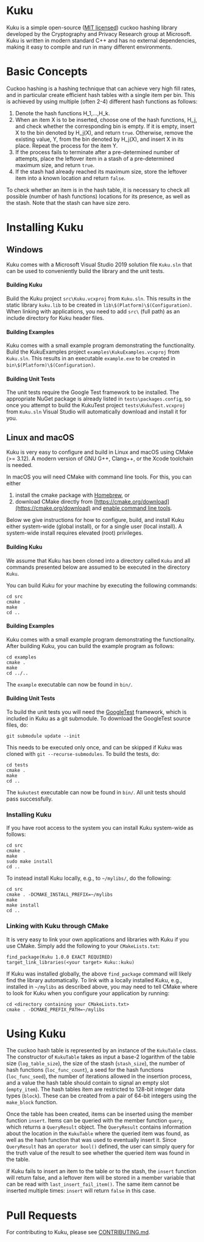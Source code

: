 # Kuku

Kuku is a simple open-source ([MIT licensed](LICENSE)) cuckoo hashing library
developed by the Cryptography and Privacy Research group at Microsoft. Kuku is
written in modern standard C++ and has no external dependencies, making it easy
to compile and run in many different environments.

# Basic Concepts 

Cuckoo hashing is a hashing technique that can achieve very high fill rates, and
in particular create efficient hash tables with a single item per bin. This is
achieved by using multiple (often 2-4) different hash functions as follows:

1. Denote the hash functions H_1,...,H_k.
2. When an item X is to be inserted, choose one of the hash functions, H_j, and
check whether the corresponding bin is empty. If it is empty, insert X to the bin
denoted by H_j(X), and return `true`. Otherwise, remove the existing value, Y, from
the bin denoted by H_j(X), and insert X in its place. Repeat the process for the
item Y.
3. If the process fails to terminate after a pre-determined number of attempts,
place the leftover item in a stash of a pre-determined maximum size, and return `true`.
4. If the stash had already reached its maximum size, store the leftover item into
a known location and return `false`.

To check whether an item is in the hash table, it is necessary to check all possible
(number of hash functions) locations for its presence, as well as the stash. Note
that the stash can have size zero.

# Installing Kuku

## Windows

Kuku comes with a Microsoft Visual Studio 2019 solution file `Kuku.sln` that can be
used to conveniently build the library and the unit tests.

#### Building Kuku

Build the Kuku project `src\Kuku.vcxproj` from `Kuku.sln`. This results in the
static library `kuku.lib` to be created in `lib\$(Platform)\$(Configuration)`. When
linking with applications, you need to add `src\` (full path) as an include directory
for Kuku header files.

#### Building Examples

Kuku comes with a small example program demonstrating the functionality. Build the
KukuExamples project `examples\KukuExamples.vcxproj` from `Kuku.sln`. This results
in an executable `example.exe` to be created in `bin\$(Platform)\$(Configuration)`.

#### Building Unit Tests

The unit tests require the Google Test framework to be installed. The appropriate
NuGet package is already listed in `tests\packages.config`, so once you attempt to
build the KukuTest project `tests\KukuTest.vcxproj` from `Kuku.sln` Visual
Studio will automatically download and install it for you.

## Linux and macOS

Kuku is very easy to configure and build in Linux and macOS using CMake (>= 3.12).
A modern version of GNU G++, Clang++, or the Xcode toolchain is needed.

In macOS you will need CMake with command line tools. For this, you can either
1. install the cmake package with [Homebrew](https://brew.sh), or
2. download CMake directly from [https://cmake.org/download](https://cmake.org/download)
and [enable command line tools](https://stackoverflow.com/questions/30668601/installing-cmake-command-line-tools-on-a-mac).

Below we give instructions for how to configure, build, and install Kuku either
system-wide (global install), or for a single user (local install). A system-wide
install requires elevated (root) privileges.

#### Building Kuku

We assume that Kuku has been cloned into a directory called `Kuku` and all
commands presented below are assumed to be executed in the directory `Kuku`.

You can build Kuku for your machine by executing the following commands:
````
cd src 
cmake .
make
cd ..
````

#### Building Examples

Kuku comes with a small example program demonstrating the functionality. After building
Kuku, you can build the example program as follows:
````
cd examples
cmake .
make
cd ../..
````
The `example` executable can now be found in `bin/`.

#### Building Unit Tests

To build the unit tests you will need the [GoogleTest](https://github.com/google/googletest)
framework, which is included in Kuku as a git submodule. To download the GoogleTest
source files, do:
````
git submodule update --init
````
This needs to be executed only once, and can be skipped if Kuku was cloned with
`git --recurse-submodules`. To build the tests, do:
````
cd tests
cmake .
make
cd ..
````
The `kukutest` executable can now be found in `bin/`. All unit tests should pass
successfully.

### Installing Kuku

If you have root access to the system you can install Kuku system-wide as follows:
````
cd src
cmake .
make
sudo make install
cd ..
````
To instead install Kuku locally, e.g., to `~/mylibs/`, do the following:
````
cd src
cmake . -DCMAKE_INSTALL_PREFIX=~/mylibs
make
make install
cd ..
````

### Linking with Kuku through CMake

It is very easy to link your own applications and libraries with Kuku if you use
CMake. Simply add the following to your `CMakeLists.txt`:
````
find_package(Kuku 1.0.0 EXACT REQUIRED)
target_link_libraries(<your target> Kuku::kuku)
````
If Kuku was installed globally, the above `find_package` command will likely find
the library automatically. To link with a locally installed Kuku, e.g., installed
in `~/mylibs` as described above, you may need to tell CMake where to look for Kuku 
when you configure your application by running:
````
cd <directory containing your CMakeLists.txt>
cmake . -DCMAKE_PREFIX_PATH=~/mylibs
````

# Using Kuku

The cuckoo hash table is represented by an instance of the `KukuTable` class. The
constructor of `KukuTable` takes as input a base-2 logarithm of the table size
(`log_table_size`), the size of the stash (`stash_size`), the number of hash functions
(`loc_func_count`), a seed for the hash functions (`loc_func_seed`), the number of
iterations allowed in the insertion process, and a value the hash table should contain
to signal an empty slot (`empty_item`). The hash tables item are restricted to 128-bit
integer data types (`block`). These can be created from a pair of 64-bit integers using
the `make_block` function.

Once the table has been created, items can be inserted using the member function `insert`.
Items can be queried with the member function `query`, which returns a `QueryResult`
object. The `QueryResult` contains information about the location in the `KukuTable` where
the queried item was found, as well as the hash function that was used to eventually insert
it. Since `QueryResult` has an `operator bool()` defined, the user can simply query for the
truth value of the result to see whether the queried item was found in the table.

If Kuku fails to insert an item to the table or to the stash, the `insert` function will
return false, and a leftover item will be stored in a member variable that can be read with
`last_insert_fail_item()`. The same item cannot be inserted multiple times: `insert` will
return `false` in this case.

# Pull Requests

For contributing to Kuku, please see [CONTRIBUTING.md](CONTRIBUTING.md).
